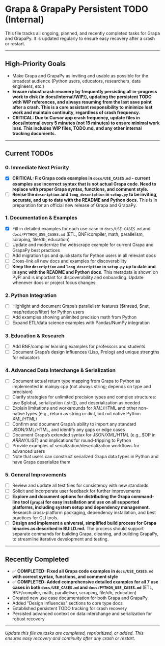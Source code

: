 # Grapa & GrapaPy Persistent TODO (Internal)

This file tracks all ongoing, planned, and recently completed tasks for Grapa and GrapaPy. It is updated regularly to ensure easy recovery after a crash or restart.

---

## High-Priority Goals
- Make Grapa and GrapaPy as inviting and usable as possible for the broadest audience (Python users, educators, researchers, data engineers, etc.)
- **Ensure robust crash recovery by frequently persisting all in-progress work to disk (in docs/internal/WIP/), updating the persistent TODO with WIP references, and always resuming from the last save point after a crash. This is a core assistant responsibility to minimize lost work and maintain continuity, regardless of crash frequency.**
- **CRITICAL: Due to Cursor app crash frequency, update files in docs/internal every 5 minutes (not 15 minutes) to ensure minimal work loss. This includes WIP files, TODO.md, and any other internal tracking documents.**

---

## Current TODOs

### 0. Immediate Next Priority
- [x] **CRITICAL: Fix Grapa code examples in `docs/USE_CASES.md` - current examples use incorrect syntax that is not actual Grapa code. Need to replace with proper Grapa syntax, functions, and comment style.**
- [ ] **Revise the `description` and `long_description` in `setup.py` to be inviting, accurate, and up to date with the README and Python docs.** This is in preparation for an official new release of Grapa and GrapaPy.

### 1. Documentation & Examples
- [x] Fill in detailed examples for each use case in `docs/USE_CASES.md` and `docs/PYTHON_USE_CASES.md` (ETL, BNF/compiler, math, parallelism, scraping, file/db, education)
- [ ] Update and modernize the webscrape example for current Grapa and GrapaPy best practices
- [ ] Add migration tips and quickstarts for Python users in all relevant docs
- [ ] Cross-link all new docs and examples for discoverability
- [ ] **Keep the `description` and `long_description` in `setup.py` up to date and in sync with the README and Python docs.** This metadata is shown on PyPI and is important for discoverability and onboarding. Update whenever docs or project focus changes.

### 2. Python Integration
- [ ] Highlight and document Grapa’s parallelism features ($thread, $net, map/reduce/filter) for Python users
- [ ] Add examples showing unlimited precision math from Python
- [ ] Expand ETL/data science examples with Pandas/NumPy integration

### 3. Education & Research
- [ ] Add BNF/compiler learning examples for professors and students
- [ ] Document Grapa’s design influences (Lisp, Prolog) and unique strengths for educators

### 4. Advanced Data Interchange & Serialization
- [ ] Document actual return type mapping from Grapa to Python as implemented in mainpy.cpp (not always string; depends on type and precision)
- [ ] Clarify strategies for unlimited precision types and complex structures: use $global, serialization (.str()), and deserialization as needed
- [ ] Explain limitations and workarounds for $XML/$HTML and other non-native types (e.g., return as string or dict, but not native Python XML/HTML)
- [ ] Confirm and document Grapa’s ability to import any standard JSON/XML/HTML, and identify any gaps or edge cases
- [ ] Document Grapa’s extended syntax for JSON/XML/HTML (e.g., $OP in $ARRAY/$LIST) and implications for round-tripping to Python
- [ ] Provide examples of serialization/deserialization workflows for advanced users
- [ ] Note that users can construct serialized Grapa data types in Python and have Grapa deserialize them

### 5. General Improvements
- [ ] Review and update all test files for consistency with new standards
- [ ] Solicit and incorporate user feedback for further improvements
- [ ] **Explore and document options for distributing the Grapa command-line tool (`grapa`) for easy installation and use on all supported platforms, including system setup and dependency management.** Research cross-platform packaging, dependency installation, and best practices for CLI tools.
- [ ] **Design and implement a universal, simplified build process for Grapa binaries as described in BUILD.md.** The process should support separate commands for building Grapa, cleaning, and building GrapaPy, to streamline iterative development and testing.

---

## Recently Completed
- ✅ **COMPLETED: Fixed all Grapa code examples in `docs/USE_CASES.md` with correct syntax, functions, and comment style**
- ✅ **COMPLETED: Added comprehensive detailed examples for all 7 use cases in both `docs/USE_CASES.md` and `docs/PYTHON_USE_CASES.md`** (ETL, BNF/compiler, math, parallelism, scraping, file/db, education)
- Created new use case documentation for both Grapa and GrapaPy
- Added "Design Influences" sections to core type docs
- Established persistent TODO tracking for crash recovery
- Persisted advanced context on data interchange and serialization for robust recovery

---

*Update this file as tasks are completed, reprioritized, or added. This ensures easy recovery and continuity after any crash or restart.* 